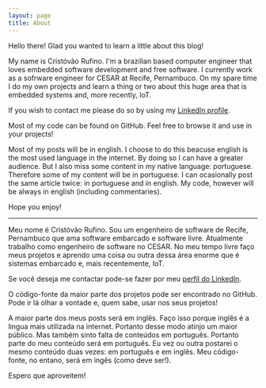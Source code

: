 ```yaml
---
layout: page
title: About
---
```


<p class="message">
Hello there! Glad you wanted to learn a little about this blog!
</p>

My name is Cristóvão Rufino. I'm a brazilian based computer engineer that loves embedded software development and free software. I currently work as a sofrware engineer for CESAR at Recife, Pernambuco. On my spare time I do my own projects and learn a thing or two about this huge area that is embedded systems and, more recently, IoT.

If you wish to contact me please do so by using my [LinkedIn profile](https://linkedin.com/in/cristovaozr).

Most of my code can be found on GitHub. Feel free to browse it and use in your projects!

Most of my posts will be in english. I choose to do this beacuse english is the most used language in the internet. By doing so I can have a greater audience. But I also miss some content in my native language: portuguese. Therefore some of my content will be in portuguese. I can ocasionally post the same article twice: in portuguese and in english. My code, however will be always in english (including commentaries).

Hope you enjoy!

---

Meu nome é Cristóvão Rufino. Sou um engenheiro de software de Recife, Pernambuco que ama software embarcado e software livre. Atualmente trabalho como engenheiro de software no CESAR. No meu tempo livre faço meus projetos e aprendo uma coisa ou outra dessa área enorme que é sistemas embarcado e, mais recentemente, IoT.

Se você deseja me contactar pode-se fazer por meu [perfil do LinkedIn](https://linkedin.com/in/cristovaozr).

O código-fonte da maior parte dos projetos pode ser encontrado no GitHub. Pode ir lá olhar a vontade e, quem sabe, usar nos seus projetos!

A maior parte dos meus posts será em inglês. Faço isso porque inglês é a lingua mais utilizada na internet. Portanto desse modo atinjo um maior público. Mas também sinto falta de conteúdos em português. Portanto parte do meu conteúdo será em português. Eu vez ou outra postarei o mesmo conteúdo duas vezes: em português e em inglês. Meu código-fonte, no entano, será em ingês (como deve ser!).

Espero que aproveitem!
